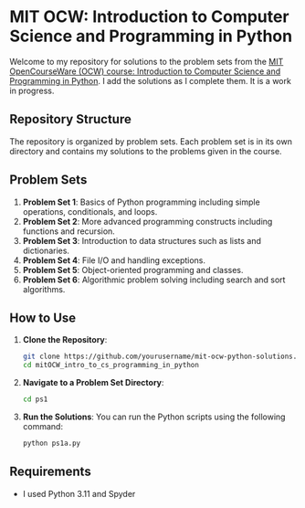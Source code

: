 # MIT OCW: Introduction to Computer Science and Programming in Python

Welcome to my repository for solutions to the problem sets from the [MIT OpenCourseWare (OCW) course: Introduction to Computer Science and Programming in Python](https://ocw.mit.edu/courses/6-0001-introduction-to-computer-science-and-programming-in-python-fall-2016/). I add the solutions as I complete them. It is a work in progress.


## Repository Structure

The repository is organized by problem sets. Each problem set is in its own directory and contains my solutions to the problems given in the course.


## Problem Sets

1. **Problem Set 1**: Basics of Python programming including simple operations, conditionals, and loops.
2. **Problem Set 2**: More advanced programming constructs including functions and recursion.
3. **Problem Set 3**: Introduction to data structures such as lists and dictionaries.
4. **Problem Set 4**: File I/O and handling exceptions.
5. **Problem Set 5**: Object-oriented programming and classes.
6. **Problem Set 6**: Algorithmic problem solving including search and sort algorithms.

## How to Use

1. **Clone the Repository**: 
    ```sh
    git clone https://github.com/yourusername/mit-ocw-python-solutions.git
    cd mitOCW_intro_to_cs_programming_in_python
    ```

2. **Navigate to a Problem Set Directory**: 
    ```sh
    cd ps1
    ```

3. **Run the Solutions**: 
    You can run the Python scripts using the following command:
    ```sh
    python ps1a.py
    ```

## Requirements

- I used Python 3.11 and Spyder

